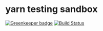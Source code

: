 # yarn testing sandbox

[![Greenkeeper badge](https://badges.greenkeeper.io/chrisns/yarn-test.svg)](https://greenkeeper.io/)
[![Build Status](https://travis-ci.org/chrisns/yarn-test.svg?branch=master)](https://travis-ci.org/chrisns/yarn-test)
